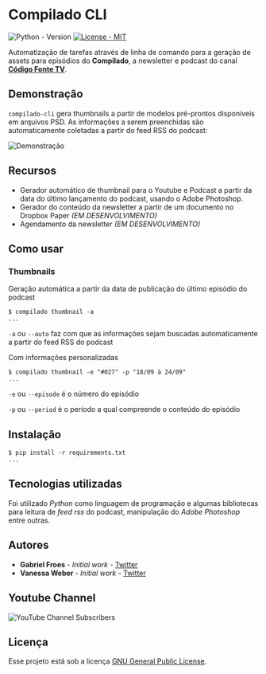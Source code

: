 # Compilado CLI

![Python - Version](https://img.shields.io/badge/python-3.10-green) [![License - MIT](https://img.shields.io/badge/license-PSF--2.0-9400d3.svg)](https://spdx.org/licenses/PSF-2.0.html)

Automatização de tarefas através de linha de comando para a geração de assets para episódios do **Compilado**, a newsletter e podcast do canal **[Código Fonte TV](https://youtube.com/codigofontetv)**.

## Demonstração

`compilado-cli` gera thumbnails a partir de modelos pré-prontos disponíveis em arquivos PSD. As informações a serem preenchidas são automaticamente coletadas a partir do feed RSS do podcast:

![Demonstração](https://user-images.githubusercontent.com/9840435/60266022-72a82400-98e7-11e9-9958-f9004c2f97e1.gif)

## Recursos

- Gerador automático de thumbnail para o Youtube e Podcast a partir da data do último lançamento do podcast, usando o Adobe Photoshop.
- Gerador do conteúdo da newsletter a partir de um documento no Dropbox Paper _(EM DESENVOLVIMENTO)_
- Agendamento da newsletter _(EM DESENVOLVIMENTO)_

## Como usar

### Thumbnails

Geração automática a partir da data de publicação do último episódio do podcast

```shell
$ compilado thumbnail -a
...
```

`-a` ou `--auto` faz com que as informações sejam buscadas automaticamente a partir do feed RSS do podcast

Com informações personalizadas

```shell
$ compilado thumbnail -e "#027" -p "18/09 à 24/09"
...
```

`-e` ou `--episode` é o número do episódio

`-p` ou `--period` é o período a qual compreende o conteúdo do episódio

## Instalação

```shell
$ pip install -r requirements.txt
...
```

## Tecnologias utilizadas

Foi utilizado _Python_ como linguagem de programação e algumas bibliotecas para leitura de _feed rss_ do podcast, manipulação do _Adobe Photoshop_ entre outras.

## Autores

- **Gabriel Froes** - _Initial work_ - [Twitter](https://www.twitter.com/gabrielfroes)
- **Vanessa Weber** - _Initial work_ - [Twitter](https://www.twitter.com/nessaweberfroes)

## Youtube Channel

![YouTube Channel Subscribers](https://img.shields.io/youtube/channel/subscribers/UCFuIUoyHB12qpYa8Jpxoxow?style=social)

## Licença

Esse projeto está sob a licença [GNU General Public License](https://opensource.org/licenses/GPL-3.0).
